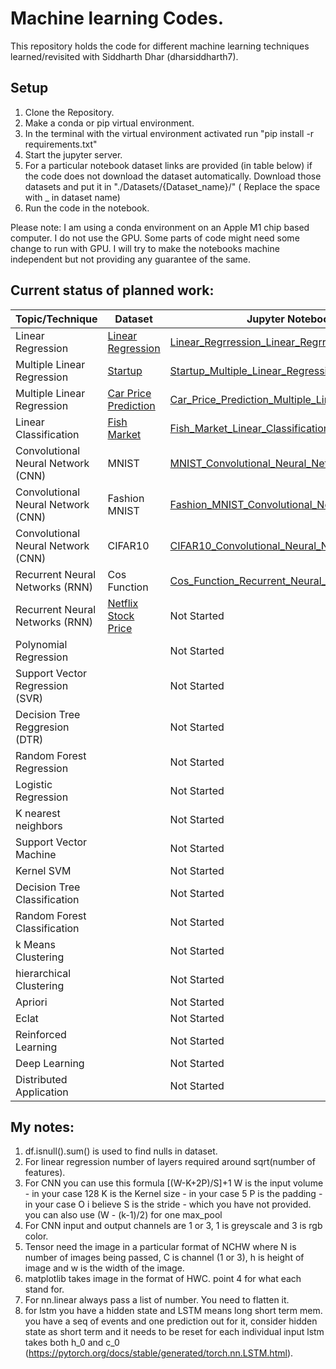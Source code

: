 # Machine learning Codes.

This repository holds the code for  different machine learning techniques learned/revisited with Siddharth Dhar (dharsiddharth7).

## Setup 

1) Clone the Repository.
2) Make a conda or pip virtual environment. 
3) In the terminal with the virtual environment activated run "pip install -r requirements.txt"
4) Start the jupyter server.
5) For a particular notebook dataset links are provided (in table below) if the code does not download the dataset automatically. Download those datasets and put it in "./Datasets/{Dataset_name}/" ( Replace the space with _ in dataset name)
6) Run the code in the notebook.

Please note: I am using a conda environment on an Apple M1 chip based computer. I do not use the GPU. Some parts of code might need some change to run with GPU. I will try to make the notebooks machine independent but not providing any guarantee of the same.

## Current status of planned work:

| Topic/Technique   | Dataset | Jupyter Notebook File | 
|-------|--------|-------|
| Linear Regression | [Linear Regression](https://www.kaggle.com/andonians/random-linear-regression) | [Linear_Regrression_Linear_Regrression.ipynb](Jupyter_Notebooks/Linear_Regrression_Linear_Regrression.ipynb)|
| Multiple Linear Regression | [Startup](https://www.kaggle.com/karthickveerakumar/startup-logistic-regression) | [Startup_Multiple_Linear_Regression.ipynb](Jupyter_Notebooks/Startup_Multiple_Linear_Regression.ipynb)|
| Multiple Linear Regression | [Car Price Prediction](https://www.kaggle.com/hellbuoy/car-price-prediction) | [Car_Price_Prediction_Multiple_Linear_Regression.ipynb](Jupyter_Notebooks/Car_Price_Prediction_Multiple_Linear_Regression.ipynb) |
| Linear Classification | [Fish Market](https://www.kaggle.com/aungpyaeap/fish-market) | [Fish_Market_Linear_Classification.ipynb](Jupyter_Notebooks/Fish_Market_Linear_Classification.ipynb)|
| Convolutional Neural Network (CNN) | MNIST | [MNIST_Convolutional_Neural_Networks.ipynb](Jupyter_Notebooks/MNIST_Convolutional_Neural_Networks.ipynb)|
| Convolutional Neural Network (CNN) | Fashion MNIST | [Fashion_MNIST_Convolutional_Neural_Networks.ipynb](Jupyter_Notebooks/Fashion_MNIST_Convolutional_Neural_Networks.ipynb)|
| Convolutional Neural Network (CNN) | CIFAR10 | [CIFAR10_Convolutional_Neural_Networks.ipynb](Jupyter_Notebooks/CIFAR10_Convolutional_Neural_Networks.ipynb)|
| Recurrent Neural Networks (RNN) | Cos Function | [Cos_Function_Recurrent_Neural_Networks.ipynb](Jupyter_Notebooks/Cos_Function_Recurrent_Neural_Networks.ipynb) |
| Recurrent Neural Networks (RNN) | [Netflix Stock Price](https://www.kaggle.com/jainshukal/netflix-stock-price) | Not Started|
| Polynomial Regression | | Not Started|
| Support Vector Regression (SVR) | | Not Started|
| Decision Tree Reggresion (DTR) | | Not Started|
| Random Forest Regression | | Not Started|
| Logistic Regression | | Not Started|
| K nearest neighbors | | Not Started|
| Support Vector Machine | | Not Started|
| Kernel SVM | | Not Started|
| Decision Tree Classification | | Not Started|
| Random Forest Classification | | Not Started|
| k Means Clustering | | Not Started|
| hierarchical Clustering | | Not Started|
| Apriori | | Not Started|
| Eclat | | Not Started|
| Reinforced Learning | | Not Started|
| Deep Learning | | Not Started|
| Distributed Application | | Not Started|

## My notes:

1) df.isnull().sum() is used to find nulls in dataset.
2) For linear regression number of layers required around sqrt(number of features). 
3) For CNN you can use this formula [(W-K+2P)/S]+1
      W is the input volume - in your case 128
      K is the Kernel size - in your case 5
      P is the padding - in your case O i believe
      S is the stride - which you have not provided.
   you can also use (W - (k-1)/2) for one max_pool
4) For CNN input and output channels are 1 or 3, 1 is greyscale and 3 is rgb color. 
5) Tensor need the image in a particular format of NCHW where N is number of images being passed, C is channel (1 or 3), h is height of image and w is the width of the image. 
6) matplotlib takes image in the format of HWC. point 4 for what each stand for.
7) For nn.linear always pass a list of number. You need to flatten it. 
8) for lstm you have a hidden state and LSTM means long short term mem. you have a seq of events and one prediction out for it, consider hidden state as short term and it needs to be reset for each individual input lstm takes both h_0 and c_0 (https://pytorch.org/docs/stable/generated/torch.nn.LSTM.html).  

